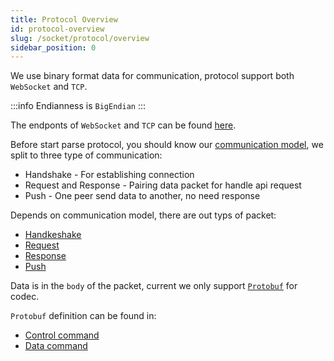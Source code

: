 ```yaml
---
title: Protocol Overview
id: protocol-overview
slug: /socket/protocol/overview
sidebar_position: 0
---
```


We use binary format data for communication, protocol support both `WebSocket` and `TCP`.

:::info
Endianness is `BigEndian`
:::

The endponts of `WebSocket` and `TCP` can be found [here](./hosts).

Before start parse protocol, you should know our [communication model](./connect), we split to three type of communication:

- Handshake - For establishing connection
- Request and Response - Pairing data packet for handle api request
- Push - One peer send data to another, no need response

Depends on communication model, there are out typs of packet:

- [Handkeshake](./handshake)
- [Request](./request)
- [Response](./response)
- [Push](./push)

Data is in the `body` of the packet, current we only support [`Protobuf`](https://developers.google.com/protocol-buffers) for codec.

`Protobuf` definition can be found in:

- [Control command](../control-command)
- [Data command](../biz-command)
